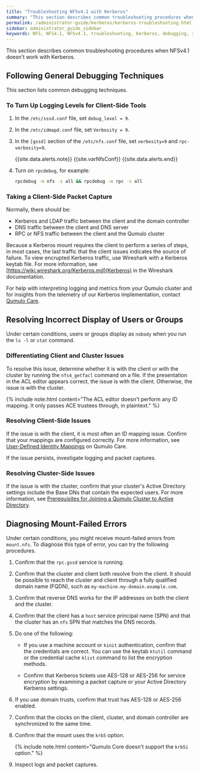 ```yaml
---
title: "Troubleshooting NFSv4.1 with Kerberos"
summary: "This section describes common troubleshooting procedures when NFSv4.1 doesn't work with Kerberos."
permalink: /administrator-guide/kerberos/kerberos-troubleshooting.html
sidebar: administrator_guide_sidebar
keywords: NFS, NFS4.1, NFSv4.1, troubleshooting, Kerberos, debugging, sssd, idmapd, rpcdeug, LDAP, DNS, RPC, users, groups, kinit, krb5
---
```


This section describes common troubleshooting procedures when NFSv4.1 doesn't work with Kerberos.

## Following General Debugging Techniques
This section lists common debugging techniques.

### To Turn Up Logging Levels for Client-Side Tools
1. In the `/etc/sssd.conf` file, set `debug_level = 9`.
1. In the `/etc/idmapd.conf` file, set `Verbosity = 9`.
1. In the `[gssd]` section of the `/etc/nfs.conf` file, set `verbosity=9` and `rpc-verbosity=9`.

   {{site.data.alerts.note}}
   {{site.varNfsConf}}
   {{site.data.alerts.end}}

1. Turn on `rpcdebug`, for example:

   ```bash
   rpcdebug -m nfs -s all && rpcdebug -m rpc -s all
   ```

### Taking a Client-Side Packet Capture
Normally, there should be:

* Kerberos and LDAP traffic between the client and the domain controller
* DNS traffic between the client and DNS server
* RPC or NFS traffic between the client and the Qumulo cluster

Because a Kerberos mount requires the client to perform a series of steps, in most cases, the last traffic that the client issues indicates the source of failure. To view encrupted Kerberos traffic, use Wireshark with a Kerberos keytab file. For more information, see [https://wiki.wireshark.org/Kerberos.md](Kerberos) in the Wireshark documentation.

For help with interpreting logging and metrics from your Qumulo cluster and for insights from the telemetry of our Kerberos implementation, contact [Qumulo Care](https://care.qumulo.com/hc/en-us/articles/115008409408).


## Resolving Incorrect Display of Users or Groups
Under certain conditions, users or groups display as `nobody` when you run the `ls -l` or `stat` command.

### Differentiating Client and Cluster Issues
To resolve this issue, determine whether it is with the client or with the cluster by running the `nfs4_getfacl` command on a file. If the presentation in the ACL editor appears correct, the issue is with the client. Otherwise, the issue is with the cluster.

{% include note.html content="The ACL editor doesn't perform any ID mapping. It only passes ACE trustees through, in plaintext." %}

### Resolving Client-Side Issues
If the issue is with the client, it is most often an ID mapping issue. Confirm that your mappings are configured correctly. For more information, see [User-Defined Identity Mappings](https://care.qumulo.com/hc/en-us/articles/360017705814) on Qumulo Care.

If the issue persists, investigate logging and packet captures.

### Resolving Cluster-Side Issues
If the issue is with the cluster, confirm that your cluster's Active Directory settings include the Base DNs that contain the expected users. For more information, see [Prerequisites for Joining a Qumulo Cluster to Active Directory](kerberos-prerequisites-joining-cluster-active-directory.md).


## Diagnosing Mount-Failed Errors
Under certain conditions, you might receive mount-failed errors from `mount.nfs`. To diagnose this type of error, you can try the following procedures.

1. Confirm that the `rpc.gssd` service is running.

1. Confirm that the cluster and client both resolve from the client. It should be possible to reach the cluster and client through a fully qualified domain name (FQDN), such as `my-machine.my-domain.example.com`.

1. Confirm that reverse DNS works for the IP addresses on both the client and the cluster.

1. Confirm that the client has a `host` service principal name (SPN) and that the cluster has an `nfs` SPN that matches the DNS records.

1. Do one of the following:

   * If you use a machine account or `kinit` authentication, confirm that the credentials are correct. You can use the keytab `ktutil` command or the credential cache `klist` command to list the encryption methods.

   * Confirm that Kerberos tickets use AES-128 or AES-256 for service encryption by examining a packet capture or your Active Directory Kerberos settings.

1. If you use domain trusts, confirm that trust has AES-128 or AES-256 enabled.

1. Confirm that the clocks on the client, cluster, and domain controller are synchronized to the same time.

1. Confirm that the mount uses the `krb5` option.

   {% include note.html content="Qumulo Core doesn't support the `krb5i` option." %}

1. Inspect logs and packet captures.
